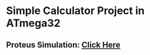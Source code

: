 # Simple Calculator Project in ATmega32
## Proteus Simulation: [Click Here](https://drive.google.com/file/d/1A8jIb7TadlJ2ash25WSyBbqt9-_EucCE/view)
